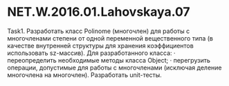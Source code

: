 # NET.W.2016.01.Lahovskaya.07

Task1. Разработать класс Polinome (многочлен) для работы с многочленами степени  от одной переменной вещественного типа 
(в качестве внутренней структуры для хранения коэффициентов использовать sz-массив). Для разработанного класса:
· переопределить необходимые методы класса Object;
· перегрузить операции, допустимые для работы с многочленами (исключая деление многочлена на многочлен). 
Разработать unit-тесты.

